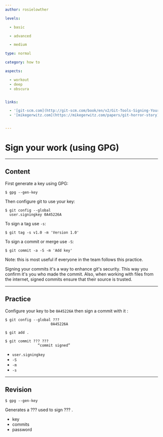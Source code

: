 ```yaml
---
author: rosielowther

levels:

  - basic

  - advanced

  - medium

type: normal

category: how to

aspects:

  - workout
  - deep
  - obscura


links:

  - '[git-scm.com](http://git-scm.com/book/en/v2/Git-Tools-Signing-Your-Work){website}'
  - '[mikegerwitz.com](https://mikegerwitz.com/papers/git-horror-story){website}'


---
```


# Sign your work (using GPG)

---
## Content

First generate a key using GPG:
```
$ gpg --gen-key
```
Then configure git to use your key:
```
$ git config --global 
  user.signingkey 0A45226A
```
To sign a tag use `-s`:
```
$ git tag -s v1.0 -m 'Version 1.0'
```
To sign a commit or merge use `-S`:
```
$ git commit -a -S -m 'Add key'
```
Note: this is most useful if everyone in the team follows this practice.

Signing your commits it's a way to enhance git's security. This way you confirm it's you who made the commit. Also, when working with files from the internet, signed commits ensure that their source is trusted.

---
## Practice

Configure your key to be `0A45226A` then sign a commit with it :
```
$ git config --global ??? 
                     0A45226A

$ git add .

$ git commit ??? ???
               “commit signed”
```

* `user.signingkey`
* `-S`
* `-m`
* `-s`

---
## Revision

```
$ gpg --gen-key
```
Generates a ??? used to sign ??? .

* key
* commits
* password

 
